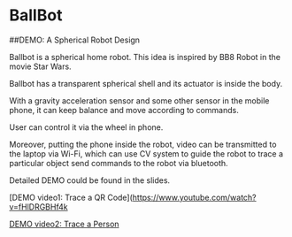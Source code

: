 # BallBot
##DEMO: A Spherical Robot Design

Ballbot is a spherical home robot. This idea is inspired by BB8 Robot in the movie Star Wars. 

Ballbot has a transparent spherical shell and its actuator is inside the body.

With a gravity acceleration sensor and some other sensor in the mobile phone, it can keep balance and move according to commands.

User can control it via the wheel in phone.

Moreover, putting the phone inside the robot, video can be transmitted to the laptop via Wi-Fi, which can use CV system to guide the robot to trace a particular object send commands to the robot via bluetooth.

Detailed DEMO could be found in the slides.

[DEMO video1: Trace a QR Code](https://www.youtube.com/watch?v=fHlDRGBHf4k

[DEMO video2: Trace a Person](https://www.youtube.com/watch?v=3ZY-2NTlDvw)
